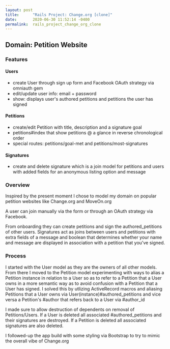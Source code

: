 ```yaml
---
layout: post
title:      "Rails Project: Change.org [clone]"
date:       2020-06-30 11:52:14 -0400
permalink:  rails_project_change_org_clone
---
```



## Domain: Petition Website

### Features
#### Users
* create User through sign up form and Facebook OAuth strategy via omniauth gem
* edit/update user info: email + password
* show: displays user's authored petitions and petitions the user has signed

#### Petitions
* create/edit Petition with title, description and a signature goal
* petitions#index that show petitions @ a glance in reverse chronological order
* special routes: petitions/goal-met and petitions/most-signatures

#### Signatures
* create and delete signature which is a join model for petitions and users with added fields for an anonymous listing option and message


### Overview
Inspired by the present moment I chose to model my domain on popular petition websites like Change.org and MoveOn.org

A user can join manually via the form or through an OAuth strategy via Facebook. 

From onboarding they can create petitions and sign the authored_petitions of other users. Signatures act as joins between users and petitions with extra fields of a message and boolean that determines whether your name and message are displayed in association with a petition that you've signed.

### Process
I started with the User model as they are the owners of all other models. From there I moved to the Petition model experimenting with ways to alias a Petition instance in relation to a User so as to refer to a Petition that a User owns in a more semantic way as to avoid confusion with a Petition that a User has signed. I solved this by utlizing ActiveRecord macros and aliasing Petitions that a User owns via User(instance)#authored_petitions and vice versa a Petition's #author that refers back to a User via #author_id

I made sure to allow destruction of dependents on removal of Petitions/Users. If a User is deleted all associated #authored_petitions and their signatures are destroyed. If a Petition is deleted all associated signatures are also deleted.

I followed-up the app build with some styling via Bootstrap to try to mimic the overall vibe of Change.org
